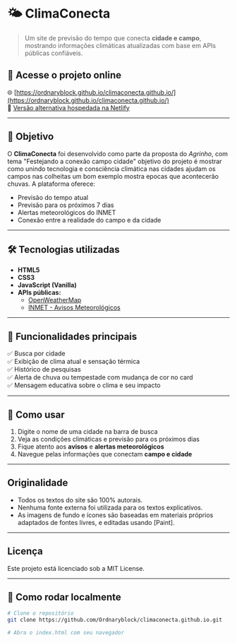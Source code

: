 # 🌤️ ClimaConecta

> Um site de previsão do tempo que conecta **cidade e campo**, mostrando informações climáticas atualizadas com base em APIs públicas confiáveis.

## 🔗 Acesse o projeto online

🌐 [https://ordnaryblock.github.io/climaconecta.github.io/](https://ordnaryblock.github.io/climaconecta.github.io/)  
🚀 [Versão alternativa hospedada na Netlify](https://climaconecta.netlify.app/)

---

## 🧠 Objetivo

O **ClimaConecta** foi desenvolvido como parte da proposta do *Agrinho*, com tema "Festejando a conexão campo cidade" objetivo do projeto é mostrar como unindo tecnologia e consciência climática nas cidades ajudam os campos nas colheitas um bom exemplo mostra epocas que acontecerão chuvas. A plataforma oferece:

- Previsão do tempo atual
- Previsão para os próximos 7 dias
- Alertas meteorológicos do INMET
- Conexão entre a realidade do campo e da cidade

---

## 🛠️ Tecnologias utilizadas

- **HTML5**  
- **CSS3**  
- **JavaScript (Vanilla)**  
- **APIs públicas:**
  - [OpenWeatherMap](https://openweathermap.org/)
  - [INMET - Avisos Meteorológicos](https://apiprevmet3.inmet.gov.br/avisos/ativos)

---

## 📸 Funcionalidades principais

✅ Busca por cidade  
✅ Exibição de clima atual e sensação térmica  
✅ Histórico de pesquisas  
✅ Alerta de chuva ou tempestade com mudança de cor no card  
✅ Mensagem educativa sobre o clima e seu impacto

---

## 🧭 Como usar

1. Digite o nome de uma cidade na barra de busca
2. Veja as condições climáticas e previsão para os próximos dias
3. Fique atento aos **avisos** e **alertas meteorológicos**
4. Navegue pelas informações que conectam **campo e cidade**

---

## Originalidade

- Todos os textos do site são 100% autorais.
- Nenhuma fonte externa foi utilizada para os textos explicativos.
- As imagens de fundo e ícones são baseadas em materiais próprios adaptados de fontes livres, e editadas usando [Paint].

---

## Licença
Este projeto está licenciado sob a MIT License.

---

## 🧪 Como rodar localmente

```bash
# Clone o repositório
git clone https://github.com/Ordnaryblock/climaconecta.github.io.git

# Abra o index.html com seu navegador




